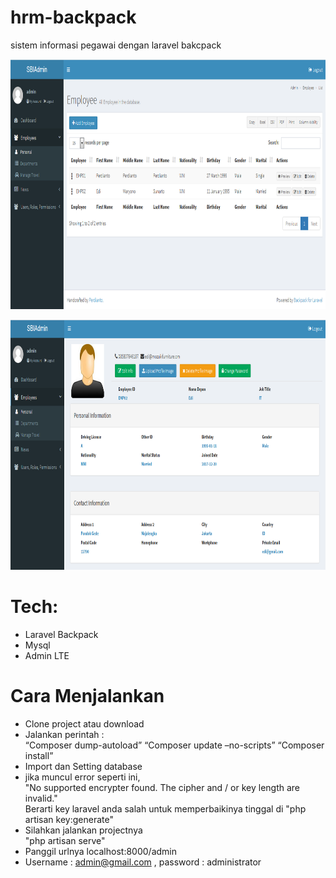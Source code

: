 # hrm-backpack
sistem informasi pegawai dengan laravel bakcpack

<p align="center"><img height="400px" src="https://github.com/perdianto27/hrm-backpack/blob/master/sc1.png"></p>

<p align="center"><img height="400px" src="https://github.com/perdianto27/hrm-backpack/blob/master/sc2.png"></p>

# Tech:
- Laravel Backpack
- Mysql
- Admin LTE

# Cara Menjalankan
- Clone project atau download
- Jalankan perintah : <br>
“Composer dump-autoload”
“Composer update –no-scripts” 
“Composer install”
- Import dan Setting database
- jika muncul error seperti ini, <br>
"No supported encrypter found. The cipher and / or key length are invalid." <br>
Berarti key laravel anda salah untuk memperbaikinya tinggal di
"php artisan key:generate"
- Silahkan jalankan projectnya <br>
"php artisan serve"
- Panggil urlnya localhost:8000/admin
- Username : admin@gmail.com , password : administrator
